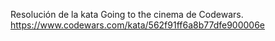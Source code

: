 Resolución de la kata Going to the cinema de Codewars.
https://www.codewars.com/kata/562f91ff6a8b77dfe900006e